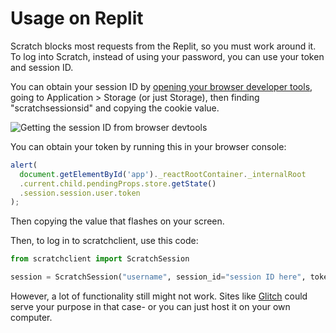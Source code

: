 # Usage on Replit

Scratch blocks most requests from the Replit, so you must work around it. To log into Scratch, instead of using your password, you can use your token and session ID.

You can obtain your session ID by [opening your browser developer tools](https://developer.mozilla.org/en-US/docs/Learn/Common_questions/What_are_browser_developer_tools), going to Application > Storage (or just Storage), then finding "scratchsessionsid" and copying the cookie value.

![Getting the session ID from browser devtools](../assets/session-id.png)

You can obtain your token by running this in your browser console:
```js
alert(
  document.getElementById('app')._reactRootContainer._internalRoot
  .current.child.pendingProps.store.getState()
  .session.session.user.token
);
```

Then copying the value that flashes on your screen.

Then, to log in to scratchclient, use this code:
```python
from scratchclient import ScratchSession

session = ScratchSession("username", session_id="session ID here", token="token here")
```

However, a lot of functionality still might not work. Sites like [Glitch](https://glitch.com/) could serve your purpose in that case- or you can just host it on your own computer.
